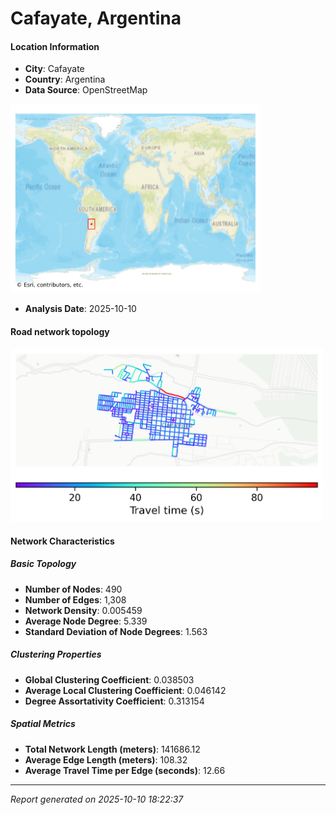 # Cafayate, Argentina

#### Location Information

- **City**: Cafayate
- **Country**: Argentina
- **Data Source**: OpenStreetMap
<img src="Cafayate_location.png" alt="Cafayate Location Map" width="400" />

- **Analysis Date**: 2025-10-10

#### Road network topology

<img src="Cafayate_network_map.png" alt="Cafayate Road Network Map" width="500"/>

#### Network Characteristics

##### Basic Topology

- **Number of Nodes**: 490
- **Number of Edges**: 1,308
- **Network Density**: 0.005459
- **Average Node Degree**: 5.339
- **Standard Deviation of Node Degrees**: 1.563

##### Clustering Properties

- **Global Clustering Coefficient**: 0.038503
- **Average Local Clustering Coefficient**: 0.046142
- **Degree Assortativity Coefficient**: 0.313154

##### Spatial Metrics

- **Total Network Length (meters)**: 141686.12
- **Average Edge Length (meters)**: 108.32
- **Average Travel Time per Edge (seconds)**: 12.66

---
*Report generated on 2025-10-10 18:22:37*

